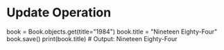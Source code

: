 # Update Operation

book = Book.objects.get(title="1984")
book.title = "Nineteen Eighty-Four"
book.save()
print(book.title) # Output: Nineteen Eighty-Four
